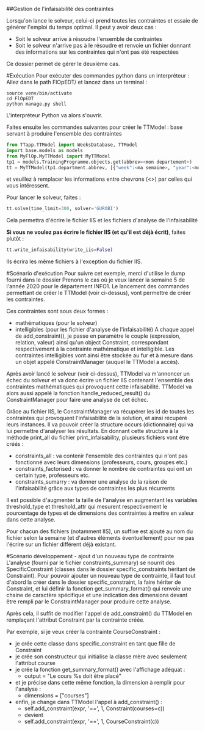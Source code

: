 ##Gestion de l'infaisabilité des contraintes

Lorsqu'on lance le solveur, celui-ci prend toutes les contraintes et essaie de générer l'emploi du temps optimal.
Il peut y avoir deux cas :
 - Soit le solveur arrive à résoudre l'ensemble de contraintes
 - Soit le solveur n'arrive pas à le résoudre et renvoie un fichier donnant des informations sur les contraintes 
 qui n'ont pas été respectées

Ce dossier permet de gérer le deuxième cas.

#Exécution
Pour exécuter des commandes python dans un interpréteur : \
Allez dans le path FlOpEDT/ et lancez dans un terminal :
```shell script
source venv/bin/activate
cd FlOpEDT
python manage.py shell
```

L'interpréteur Python va alors s'ouvrir.

Faites ensuite les commandes suivantes pour créer le TTModel : base servant à produire l'ensemble des contraintes
```python
from TTapp.TTModel import WeeksDatabase, TTModel
import base.models as models  
from MyFlOp.MyTTModel import MyTTModel
tp1 = models.TrainingProgramme.objects.get(abbrev=<mon departement>)
tt = MyTTModel(tp1.department.abbrev, [{"week":<ma semaine>, "year":<mon année>}], train_prog=tp1)
```
et veuillez à remplacer les informations entre chevrons (<>) par celles qui vous intéressent.

Pour lancer le solveur, faites :
```python
tt.solve(time_limit=300, solver='GUROBI')
```
Cela permettra d'écrire le fichier IIS et les fichiers d'analyse de l'infaisabilité

**Si vous ne voulez pas écrire le fichier IIS (et qu'il est déjà écrit)**, faites plutôt :
```python
tt.write_infaisability(write_iis=False)
```
Ils écrira les même fichiers à l'exception du fichier IIS.

#Scénario d'exécution
Pour suivre cet exemple, merci d'utilise le dump fourni dans le dossier
Prenons le cas où je veux lancer la semaine 5 de l'année 2020 pour le département INFO1.
Le lancement des commandes permettant de créer le TTModel (voir ci-dessus), vont permettre de créer les contraintes.

Ces contraintes sont sous deux formes : 
 - mathématiques (pour le solveur)
 - intelligibles (pour les fichier d'analyse de l'infaisabilité)
A chaque appel de add_constraint(), je passe en paramètre le couple (expression, relation, valeur) ainsi qu'un object 
Constraint, correspondant respectivement à la contrainte mathématique et intelligible.
Les contraintes intelligibles vont ainsi être stockée au fur et à mesure dans un objet appelé ConstraintManager (auquel 
le TTModel a accès).

Après avoir lancé le solveur (voir ci-dessus), TTModel va m'annoncer un échec du solveur et va donc écrire un fichier 
IIS contenant l'ensemble des contraintes mathématiques qui provoquent cette infaisabilité.
TTModel va alors aussi appelé la fonction handle_reduced_result() du ConstraintManager pour faire une analyse de cet 
échec.

Grâce au fichier IIS, le ConstraintManager va récupérer les id de toutes les contraintes qui provoquent l'infaisabilité 
de la solution, et ainsi récupéré leurs instances.
Il va pouvoir créer la structure occurs (dictionnaire) qui va lui permettre d'analyser les résultats.
En donnant cette structure à la méthode print_all du fichier print_infaisability, plusieurs fichiers vont être créés :
 - constraints_all : va contenir l'ensemble des contraintes qui n'ont pas fonctionné avec leurs dimensions (professeurs, 
cours, groupes etc.)
 - constraints_factorised : va donner le nombre de contraintes qui ont un certain type, professeurs etc.
 - constraints_sumarry : va donner une analyse de la raison de l'infaisabilité grâce aux types de contraintes les plus 
 récurrents

Il est possible d'augmenter la taille de l'analyse en augmentant les variables threshold_type et threshold_attr qui 
mesurent respectivement le pourcentage de types et de dimensions des contraintes à mettre en valeur dans cette analyse.

Pour chacun des fichiers (notamment IIS), un suffixe est ajouté au nom du fichier selon la semaine (et d'autres éléments
éventuellement) pour ne pas l'écrire sur un fichier différent déjà existant.

#Scénario développement - ajout d'un nouveau type de contrainte
L'analyse (fourni par le fichier constraints_summary) se nourrit des SpecificConstraint (classes dans le dossier 
specific_constraints héritant de Constraint). Pour pouvoir ajouter un nouveau type de contrainte, il faut tout d'abord
la créer dans le dossier specific_constraint, la faire hériter de Constraint, et lui définir la fonction 
get_summary_format() qui renvoie une chaine de caractère spécifique et une indication des dimensions devant être rempli 
par le ConstraintManager pour produire cette analyse.

Après cela, il suffit de modifier l'appel de add_constraint() du TTModel en remplaçant l'attribut Constraint par la 
contrainte créée.

Par exemple, si je veux créer la contrainte CourseConstraint :
 - je crée cette classe dans specific_constraint en tant que fille de Constraint
 - je crée son constructeur qui initialise la classe mère avec seulement l'attribut course
 - je crée la fonction get_summary_format() avec l'affichage adéquat :
    - output = "Le cours %s doit être placé"
 - et je précise dans cette même fonction, la dimension à remplir pour l'analyse :
    - dimensions = ["courses"]
 - enfin, je change dans TTModel l'appel à add_constraint() :
    - self.add_constraint(expr, '==', 1, Constraint(courses=c))
    - devient
    - self.add_constraint(expr, '==', 1, CourseConstraint(c))
